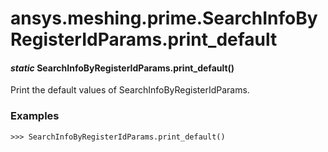 # ansys.meshing.prime.SearchInfoByRegisterIdParams.print_default

#### *static* SearchInfoByRegisterIdParams.print_default()

Print the default values of SearchInfoByRegisterIdParams.

### Examples

```pycon
>>> SearchInfoByRegisterIdParams.print_default()
```

<!-- !! processed by numpydoc !! -->
